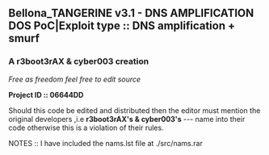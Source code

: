 
                                                                                 
## **Bellona_TANGERINE v3.1 - DNS AMPLIFICATION DOS PoC|Exploit type :: DNS amplification + smurf**

### **A r3boot3rAX & cyber003 creation**

*Free as freedom feel free to edit source*


**Project ID ::  06644DD**


Should this code be edited and distributed then the editor must mention the original developers ,i.e **r3boot3rAX's & cyber003's** --- name into their code otherwise this is a violation of their rules.

NOTES :: I have included the nams.lst file at ./src/nams.rar
